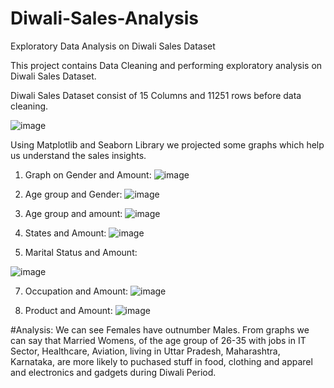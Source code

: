 # Diwali-Sales-Analysis
Exploratory Data Analysis on Diwali Sales Dataset

This project contains Data Cleaning and performing exploratory analysis on Diwali Sales Dataset.

Diwali Sales Dataset consist of 15 Columns and 11251 rows before data cleaning.

![image](https://github.com/jahnvidave04/Diwali-Sales-Analysis/assets/126203211/c9e9cd1e-11f5-412a-b640-d14d50d5a2c3)

Using Matplotlib and Seaborn Library we projected some graphs which help us understand the sales insights.

1) Graph on Gender and Amount:
   ![image](https://github.com/jahnvidave04/Diwali-Sales-Analysis/assets/126203211/6037bea9-4f52-4278-8514-5c7bbd575b6e)

2) Age group and Gender:
![image](https://github.com/jahnvidave04/Diwali-Sales-Analysis/assets/126203211/1803916f-130e-41cb-aa7c-1698b57a509c)

3) Age group and amount:
![image](https://github.com/jahnvidave04/Diwali-Sales-Analysis/assets/126203211/46a7a6a1-2391-470c-a883-e8efbe6989d0)

4) States and Amount:
![image](https://github.com/jahnvidave04/Diwali-Sales-Analysis/assets/126203211/4a47c5a1-db57-47dc-981e-6c3f39792154)

5) Marital Status and Amount:

![image](https://github.com/jahnvidave04/Diwali-Sales-Analysis/assets/126203211/946bdeb8-59bc-495c-86df-6151997e4bdf)

7) Occupation and Amount:
![image](https://github.com/jahnvidave04/Diwali-Sales-Analysis/assets/126203211/517d6b9b-8a28-45e9-83d6-3b95c57998d8)

8) Product and Amount:
![image](https://github.com/jahnvidave04/Diwali-Sales-Analysis/assets/126203211/5b981106-eb47-4dd6-afbf-8efbf1c9be69)

#Analysis:
We can see Females have outnumber Males. From graphs we can say that Married Womens, of the age group of 26-35 with jobs in IT Sector, Healthcare, Aviation, living in Uttar Pradesh, Maharashtra, Karnataka, are more likely to puchased stuff in food, clothing and apparel and electronics and gadgets during Diwali Period.




